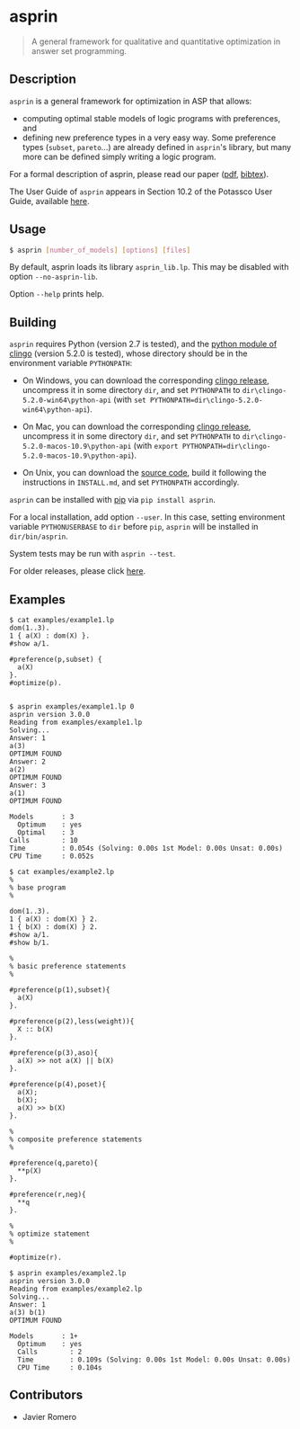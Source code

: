 # asprin
> A general framework for qualitative and quantitative optimization in answer set programming.

## Description
`asprin` is a general framework for optimization in ASP that allows:
* computing optimal stable models of logic programs with preferences, and
* defining new preference types in a very easy way.
Some preference types (`subset`, `pareto`...) are already defined in `asprin`'s library,
but many more can be defined simply writing a logic program.

For a formal description of asprin, please read our paper ([pdf](http://www.cs.uni-potsdam.de/wv/pdfformat/brderosc15a.pdf), [bibtex](http://www.cs.uni-potsdam.de/wv/bibtex/brderosc15a.bib)).

The User Guide of `asprin` appears in Section 10.2 of the Potassco User Guide, available [here](https://sourceforge.net/projects/potassco/files/guide/). 

## Usage
```bash
$ asprin [number_of_models] [options] [files]
```
By default, asprin loads its library `asprin_lib.lp`. This may be disabled with option `--no-asprin-lib`.

Option `--help` prints help.

## Building
`asprin` requires Python (version 2.7 is tested), and 
the [python module of clingo](https://github.com/potassco/clingo) (version 5.2.0 is tested),
whose directory should be in the environment variable `PYTHONPATH`:

* On Windows, 
you can download the corresponding [clingo release](https://github.com/potassco/clingo/releases/download/v5.2.0/clingo-5.2.0-macos-10.9.tar.gz), 
uncompress it in some directory `dir`,
and set `PYTHONPATH` to `dir\clingo-5.2.0-win64\python-api` (with `set PYTHONPATH=dir\clingo-5.2.0-win64\python-api`).

* On Mac, 
you can download the corresponding [clingo release](https://github.com/potassco/clingo/releases/download/v5.2.0/clingo-5.2.0-macos-10.9.tar.gz), 
uncompress it in some directory `dir`,
and set `PYTHONPATH` to `dir\clingo-5.2.0-macos-10.9\python-api` (with `export PYTHONPATH=dir\clingo-5.2.0-macos-10.9\python-api`).

* On Unix, you can download the [source code](https://github.com/potassco/clingo/archive/v5.2.0.tar.gz), 
build it following the instructions in `INSTALL.md`, and set `PYTHONPATH` accordingly.

`asprin` can be installed with [pip](https://pip.pypa.io) via
```pip install asprin```. 

For a local installation, add option ```--user```.
In this case, setting environment variable `PYTHONUSERBASE` to `dir` before `pip`, 
`asprin` will be installed in `dir/bin/asprin`.

System tests may be run with ```asprin --test```.

For older releases, please click [here](https://pypi.org/project/asprin/#history).

## Examples
```
$ cat examples/example1.lp
dom(1..3).
1 { a(X) : dom(X) }.
#show a/1.

#preference(p,subset) { 
  a(X)
}.
#optimize(p).


$ asprin examples/example1.lp 0
asprin version 3.0.0
Reading from examples/example1.lp
Solving...
Answer: 1
a(3)
OPTIMUM FOUND
Answer: 2
a(2)
OPTIMUM FOUND
Answer: 3
a(1)
OPTIMUM FOUND

Models       : 3
  Optimum    : yes
  Optimal    : 3
Calls        : 10
Time         : 0.054s (Solving: 0.00s 1st Model: 0.00s Unsat: 0.00s)
CPU Time     : 0.052s

$ cat examples/example2.lp
%
% base program
%

dom(1..3).
1 { a(X) : dom(X) } 2.
1 { b(X) : dom(X) } 2.
#show a/1.
#show b/1.

%
% basic preference statements
%

#preference(p(1),subset){
  a(X)
}.

#preference(p(2),less(weight)){
  X :: b(X)
}.

#preference(p(3),aso){
  a(X) >> not a(X) || b(X)
}.

#preference(p(4),poset){
  a(X);
  b(X);
  a(X) >> b(X)
}.

%
% composite preference statements
%

#preference(q,pareto){
  **p(X)
}.

#preference(r,neg){
  **q
}.

%
% optimize statement
%

#optimize(r).

$ asprin examples/example2.lp 
asprin version 3.0.0
Reading from examples/example2.lp
Solving...
Answer: 1
a(3) b(1)
OPTIMUM FOUND

Models       : 1+
  Optimum    : yes
  Calls        : 2
  Time         : 0.109s (Solving: 0.00s 1st Model: 0.00s Unsat: 0.00s)
  CPU Time     : 0.104s
```

## Contributors

* Javier Romero

